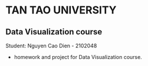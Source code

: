 # **TAN TAO UNIVERSITY**

## Data Visualization course

Student: Nguyen Cao Dien - 2102048

- homework and project for Data Visualization course.
